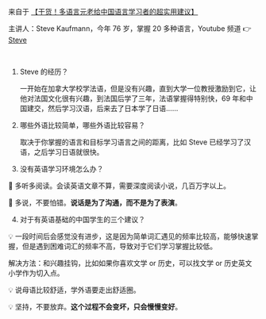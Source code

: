 

来自于 [【干货！多语言元老给中国语言学习者的超实用建议】](https://www.bilibili.com/video/BV1vh4y1w7Nt/?share_source=copy_web&vd_source=d2ccb0630a0a92ceb5b5801eeaaad7b7)

主讲人：Steve Kaufmann，今年 76 岁，掌握 20 多种语言，Youtube 频道 👉 [Steve](https://www.youtube.com/@Thelinguist)

<br>

1. Steve 的经历？

   一开始在加拿大学校学法语，但是没有兴趣，直到大学一位教授激励到它，让他对法国文化很有兴趣，到法国后学了三年，法语掌握得特别快，69 年和中国建交，然后学习汉语，后来去了日本学了日语……

2. 哪些外语比较简单，哪些外语比较容易？

   取决于你掌握的语言和目标学习语言之间的距离，比如 Steve 已经学习了汉语，之后学习日语就很快。

3. 没有英语学习环境怎么办？

🔑 多听多阅读。会读英语文章不算，需要深度阅读小说，几百万字以上。

🔑 多说，不要怕错。**说话是为了沟通，而不是为了表演**。

4. 对于有英语基础的中国学生的三个建议？

💡 一段时间后会感觉没有进步，这是因为简单词汇遇见的频率比较高，能够快速掌握，但是遇到困难词汇的频率不高，导致对于它们学习掌握比较低。

解决方法：和兴趣挂钩，比如如果你喜欢文学 or 历史，可以找文学 or 历史英文小学作为切入点。

💡 说母语比较舒适，学外语要走出舒适圈。

💡 坚持，不要放弃。**这个过程不会变坏，只会慢慢变好**。





